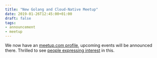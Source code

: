 ```yaml
---
title: "New Golang and Cloud-Native Meetup"
date: 2019-01-26T12:45:00+01:00
draft: false
tags:
- announcement
- meetup
---
```


We now have an [meetup.com
profile](https://www.meetup.com/Leipzig-Golang-and-Cloud/), upcoming events
will be announced there. Thrilled to see [people expressing
interest](https://www.meetup.com/Leipzig-Golang-and-Cloud/members/) in this.
